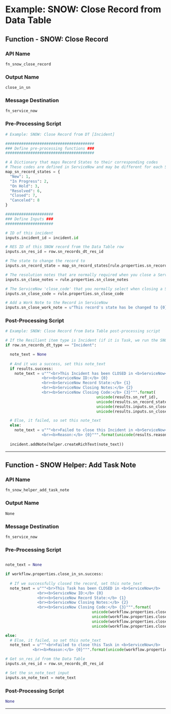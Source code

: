 <!--
    DO NOT MANUALLY EDIT THIS FILE
    THIS FILE IS AUTOMATICALLY GENERATED WITH resilient-circuits codegen
-->

# Example: SNOW: Close Record from Data Table

## Function - SNOW: Close Record

### API Name
`fn_snow_close_record`

### Output Name
`close_in_sn`

### Message Destination
`fn_service_now`

### Pre-Processing Script
```python
# Example: SNOW: Close Record from DT [Incident]

#######################################
### Define pre-processing functions ###
#######################################

# A Dictionary that maps Record States to their corresponding codes
# These codes are defined in ServiceNow and may be different for each ServiceNow configuration
map_sn_record_states = {
  "New": 1,
  "In Progress": 2,
  "On Hold": 3,
  "Resolved": 6,
  "Closed": 7,
  "Canceled": 8
}

#####################
### Define Inputs ###
#####################

# ID of this incident
inputs.incident_id = incident.id

# RES ID of this SNOW record from the Data Table row
inputs.sn_res_id = row.sn_records_dt_res_id

# The state to change the record to
inputs.sn_record_state = map_sn_record_states[rule.properties.sn_record_state]

# The resolution notes that are normally required when you close a ServiceNow record
inputs.sn_close_notes = rule.properties.sn_close_notes

# The ServiceNow 'close_code' that you normally select when closing a ServiceNow record
inputs.sn_close_code = rule.properties.sn_close_code

# Add a Work Note to the Record in ServiceNow
inputs.sn_close_work_note = u"This record's state has be changed to {0} by IBM Resilient".format(unicode(rule.properties.sn_record_state))
```

### Post-Processing Script
```python
# Example: SNOW: Close Record from Data Table post-processing script

# If the Resilient item type is Incident (if it is Task, we run the SNOW Helper: Add Task Note function)
if row.sn_records_dt_type == "Incident":

  note_text = None
  
  # And it was a success, set this note_text
  if results.success:
    note_text = u"""<br>This Incident has been CLOSED in <b>ServiceNow</b>
                <br><b>ServiceNow ID:</b> {0}
                <br><b>ServiceNow Record State:</b> {1}
                <br><b>ServiceNow Closing Notes:</b> {2}
                <br><b>ServiceNow Closing Code:</b> {3}""".format(
                                        unicode(results.sn_ref_id),
                                        unicode(results.sn_record_state),
                                        unicode(results.inputs.sn_close_notes),
                                        unicode(results.inputs.sn_close_code))

  # Else, it failed, so set this note_text
  else:
    note_text = u"""<br>Failed to close this Incident in <b>ServiceNow</b>
                <br><b>Reason:</b> {0}""".format(unicode(results.reason))
  
  incident.addNote(helper.createRichText(note_text))
```

---

## Function - SNOW Helper: Add Task Note

### API Name
`fn_snow_helper_add_task_note`

### Output Name
`None`

### Message Destination
`fn_service_now`

### Pre-Processing Script
```python

note_text = None

if workflow.properties.close_in_sn.success:
  
  # If we successfully closed the record, set this note_text
  note_text = u"""<br>This Task has been CLOSED in <b>ServiceNow</b>
              <br><b>ServiceNow ID:</b> {0}
              <br><b>ServiceNow Record State:</b> {1}
              <br><b>ServiceNow Closing Notes:</b> {2}
              <br><b>ServiceNow Closing Code:</b> {3}""".format(
                                      unicode(workflow.properties.close_in_sn.sn_ref_id),
                                      unicode(workflow.properties.close_in_sn.sn_record_state),
                                      unicode(workflow.properties.close_in_sn.inputs.sn_close_notes),
                                      unicode(workflow.properties.close_in_sn.inputs.sn_close_code))

else:
  # Else, it failed, so set this note_text
  note_text = u"""<br>Failed to close this Task in <b>ServiceNow</b>
            <br><b>Reason:</b> {0}""".format(unicode(workflow.properties.close_in_sn.reason))

# Get sn_res_id from the Data Table
inputs.sn_res_id = row.sn_records_dt_res_id

# Set the sn_note_text input
inputs.sn_note_text = note_text

```

### Post-Processing Script
```python
None
```

---

